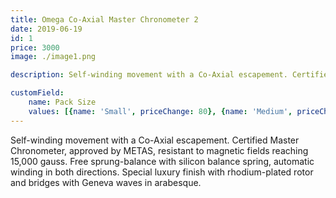 ```yaml
---
title: Omega Co-Axial Master Chronometer 2
date: 2019-06-19
id: 1
price: 3000
image: ./image1.png 

description: Self-winding movement with a Co-Axial escapement. Certified Master Chronometer, approved by METAS, resistant to magnetic fields reaching 15,000 gauss. Free sprung-balance with silicon balance spring, automatic winding in both directions. Special luxury finish with rhodium-plated rotor and bridges with Geneva waves in arabesque.

customField: 
    name: Pack Size
    values: [{name: 'Small', priceChange: 80}, {name: 'Medium', priceChange: 120.00}, {name: 'Large', priceChange: 200.00}]
---
```


Self-winding movement with a Co-Axial escapement. Certified Master Chronometer, approved by METAS, resistant to magnetic fields reaching 15,000 gauss. Free sprung-balance with silicon balance spring, automatic winding in both directions. Special luxury finish with rhodium-plated rotor and bridges with Geneva waves in arabesque.
